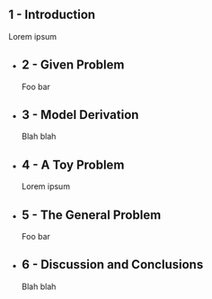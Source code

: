 ## 1 - Introduction
Lorem ipsum
- ## 2 - Given Problem
  Foo bar
- ## 3 - Model Derivation
  Blah blah
- ## 4 - A Toy Problem
  Lorem ipsum
- ## 5 - The General Problem
  Foo bar
- ## 6 - Discussion and Conclusions
  Blah blah
